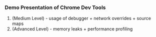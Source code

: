 ### Demo Presentation of Chrome Dev Tools

1. (Medium Level) - usage of debugger + network overrides + source maps
2. (Advanced Level) - memory leaks + performance profiling

